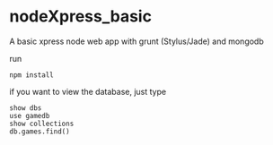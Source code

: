 nodeXpress_basic
================

A basic xpress node web app with grunt (Stylus/Jade) and mongodb

run
```
npm install
```

if you want to view the database, just type
```
show dbs
use gamedb
show collections
db.games.find()
```

